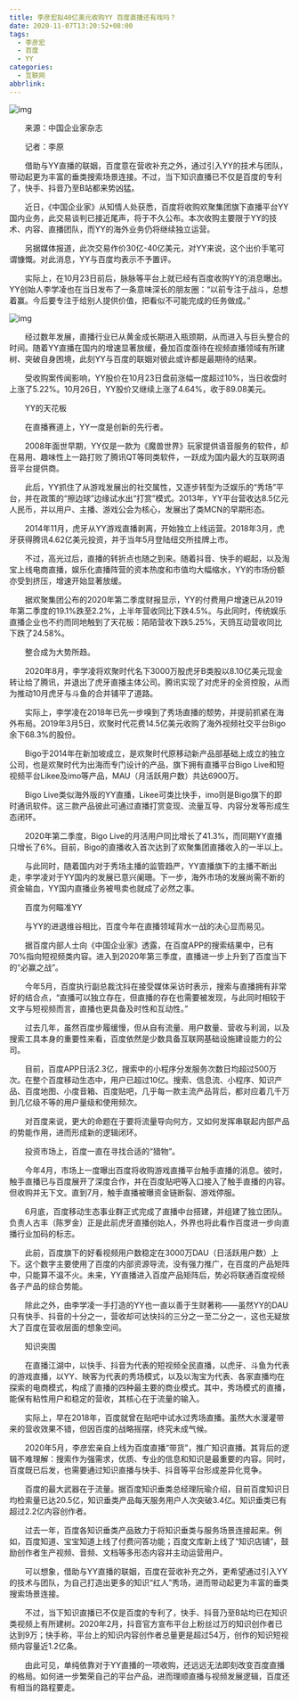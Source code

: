 ```yaml
---
title: 李彦宏拟40亿美元收购YY 百度直播还有戏吗？
date: 2020-11-07T13:20:52+08:00
tags:
  - 李彦宏
  - 百度
  - YY
categories:
  - 互联网
abbrlink:
---
```


![img](https://cdn.jsdelivr.net/gh/yakeing/Documentation@main/Hexo/images/837c-kcaeqzx7390521.jpg)

　　来源：中国企业家杂志

　　记者：李原　　

　　借助与YY直播的联姻，百度意在营收补充之外，通过引入YY的技术与团队，带动起更为丰富的垂类搜索场景连接。不过，当下知识直播已不仅是百度的专利了，快手、抖音乃至B站都来势凶猛。

　　近日，《中国企业家》从知情人处获悉，百度将收购欢聚集团旗下直播平台YY国内业务，此交易谈判已接近尾声，将于不久公布。本次收购主要限于YY的技术、内容、直播团队，而YY的海外业务仍将继续独立运营。

　　另据媒体报道，此次交易作价30亿-40亿美元，对YY来说，这个出价手笔可谓慷慨。对此消息，YY与百度均表示不予置评。

　　实际上，在10月23日前后，脉脉等平台上就已经有百度收购YY的消息曝出。YY创始人李学凌也在当日发布了一条意味深长的朋友圈：“以前专注于战斗，总想着赢。今后要专注于给别人提供价值，把看似不可能完成的任务做成。”

![img](https://cdn.jsdelivr.net/gh/yakeing/Documentation@main/Hexo/images/30b0-kcaeqzx7390643.jpg)

　　经过数年发展，直播行业已从黄金成长期进入瓶颈期，从而进入与巨头整合的时间。随着YY直播在国内的增速显著放缓，叠加百度亟待在视频直播领域有所建树、突破自身困境，此刻YY与百度的联姻对彼此或许都是最期待的结果。

　　受收购案传闻影响，YY股价在10月23日盘前涨幅一度超过10%，当日收盘时上涨了5.22%。10月26日，YY股价又继续上涨了4.64%，收于89.08美元。

　　YY的天花板

　　在直播赛道上，YY一度是创新的先行者。

　　2008年面世早期，YY仅是一款为《魔兽世界》玩家提供语音服务的软件，却在易用、趣味性上一路打败了腾讯QT等同类软件，一跃成为国内最大的互联网语音平台提供商。

　　此后，YY抓住了从游戏发展出的社交属性，又逐步转型为泛娱乐的“秀场”平台，并在政策的“擦边球”边缘试水出“打赏”模式。2013年，YY平台营收达8.5亿元人民币，并以用户、主播、游戏公会为核心，发展出了类MCN的早期形态。

　　2014年11月，虎牙从YY游戏直播剥离，开始独立上线运营。2018年3月，虎牙获得腾讯4.62亿美元投资，并于当年5月登陆纽交所挂牌上市。

　　不过，高光过后，直播的转折点也随之到来。随着抖音、快手的崛起，以及淘宝上线电商直播，娱乐化直播阵营的资本热度和市值均大幅缩水，YY的市场份额亦受到挤压，增速开始显著放缓。

　　据欢聚集团公布的2020年第二季度财报显示，YY的付费用户增速已从2019年第二季度的19.1%跌至2.2%，上半年营收同比下跌4.5%。与此同时，传统娱乐直播企业也不约而同地触到了天花板：陌陌营收下跌5.25%，天鸽互动营收同比下跌了24.58%。

　　整合成为大势所趋。

　　2020年8月，李学凌将欢聚时代名下3000万股虎牙B类股以8.10亿美元现金转让给了腾讯，并退出了虎牙直播主体公司。腾讯实现了对虎牙的全资控股，从而为推动10月虎牙与斗鱼的合并铺平了道路。

　　实际上，李学凌在2018年已先一步嗅到了秀场直播的颓势，并提前抓紧在海外布局。2019年3月5日，欢聚时代花费14.5亿美元收购了海外视频社交平台Bigo余下68.3%的股份。

　　Bigo于2014年在新加坡成立，是欢聚时代原移动新产品部基础上成立的独立公司，也是欢聚时代为出海而专门设计的产品，旗下拥有直播平台Bigo Live和短视频平台Likee及imo等产品，MAU（月活跃用户数）共达6900万。

　　Bigo Live类似海外版的YY直播，Likee可类比快手，imo则是Bigo旗下的即时通讯软件。这三款产品彼此可通过直播打赏变现、流量互导、内容分发等形成生态闭环。

　　2020年第二季度，Bigo Live的月活用户同比增长了41.3%，而同期YY直播只增长了6%。目前，Bigo的直播收入首次达到了欢聚集团直播收入的一半以上。

　　与此同时，随着国内对于秀场主播的监管趋严，YY直播旗下的主播不断出走，李学凌对于YY国内的发展已意兴阑珊。下一步，海外市场的发展尚需不断的资金输血，YY国内直播业务被甩卖也就成了必然之事。

　　百度为何瞄准YY

　　与YY的进退维谷相比，百度今年在直播领域背水一战的决心显而易见。

　　据百度内部人士向《中国企业家》透露，在百度APP的搜索结果中，已有70%指向短视频类内容。进入到2020年第三季度，直播进一步上升到了百度当下的“必赢之战”。

　　今年5月，百度执行副总裁沈抖在接受媒体采访时表示，搜索与直播拥有非常好的结合点，“直播可以独立存在，但直播的存在也需要被发现，与此同时相较于文字与短视频而言，直播也更具备及时性和互动性。”

　　过去几年，虽然百度步履缓慢，但从自有流量、用户数量、营收与利润，以及搜索工具本身的重要性来看，百度依然是少数具备互联网基础设施建设能力的公司。

　　目前，百度APP日活2.3亿，搜索中的小程序分发服务次数日均超过500万次。在整个百度移动生态中，用户已超过10亿。搜索、信息流、小程序、知识产品、百度地图、小度音箱、百度贴吧，几乎每一款主流产品背后，都对应着几千万到几亿级不等的用户量级和使用频次。

　　对百度来说，更大的命题在于要将流量导向何方，又如何发挥串联起内部产品的势能作用，进而形成新的逻辑闭环。

　　投资市场上，百度一直在寻找合适的“猎物”。

　　今年4月，市场上一度曝出百度将收购游戏直播平台触手直播的消息。彼时，触手直播已与百度展开了深度合作，并在百度贴吧等入口接入了触手直播的内容。但收购并无下文。直到7月，触手直播被曝资金链断裂、游戏停服。

　　6月底，百度移动生态事业群正式完成了直播中台搭建，并组建了独立团队。负责人古丰（陈罗金）正是此前虎牙直播创始人，外界也将此看作百度进一步向直播行业加码的标志。

　　此前，百度旗下的好看视频用户数稳定在3000万DAU（日活跃用户数）上下。这个数字主要使用了百度的内部资源导流，没有强力推广，在百度的产品矩阵中，只能算不温不火。未来，YY直播进入百度产品矩阵后，势必将联通百度视频各子产品的综合势能。

　　除此之外，由李学凌一手打造的YY也一直以善于生财著称——虽然YY的DAU只有快手、抖音的十分之一，营收却可达快抖的三分之一至二分之一，这也无疑放大了百度在营收层面的想象空间。

　　知识突围

　　在直播江湖中，以快手、抖音为代表的短视频全民直播，以虎牙、斗鱼为代表的游戏直播，以YY、映客为代表的秀场模式，以及以淘宝为代表、各家直播均在探索的电商模式，构成了直播的四种最主要的商业模式。其中，秀场模式的直播，能保有粘性用户和稳定的营收，其核心在于流量的输入。

　　实际上，早在2018年，百度就曾在贴吧中试水过秀场直播。虽然大水漫灌带来的营收效果不错，但因百度的战略摇摆，终究未成气候。

　　2020年5月，李彦宏亲自上线为百度直播“带货”，推广知识直播。其背后的逻辑不难理解：搜索作为强需求，优质、专业的信息和知识是最重要的内容。同时，百度既已后发，也需要通过知识直播与快手、抖音等平台形成差异化竞争。

　　百度的最大武器在于流量。据百度知识垂类总经理阮瑜介绍，目前百度知识日均检索量已达20.5亿，知识垂类产品每天服务用户人次突破3.4亿。知识垂类已有超过2.2亿内容创作者。

　　过去一年，百度各知识垂类产品致力于将知识垂类与服务场景连接起来。例如，百度知道、宝宝知道上线了付费问答功能；百度文库新上线了“知识店铺”，鼓励创作者生产视频、音频、文档等多形态内容并主动运营用户。

　　可以想象，借助与YY直播的联姻，百度在营收补充之外，更希望通过引入YY的技术与团队，为自己打造出更多的知识“红人”秀场，进而带动起更为丰富的垂类搜索场景连接。

　　不过，当下知识直播已不仅是百度的专利了，快手、抖音乃至B站均已在知识类视频上有所建树。2020年2月，抖音官方宣布平台上粉丝过万的知识创作者已达到9万；快手称，平台上的知识内容创作者总量更是超过54万，创作的知识短视频内容量近1.2亿条。

　　由此可见，单纯依靠对于YY直播的一项收购，还远远无法即刻改变百度直播的格局。如何进一步繁荣自己的平台产品，进而理顺直播与视频发展逻辑，百度还有相当的路程要走。